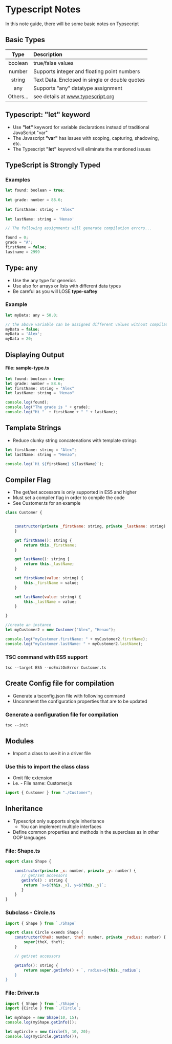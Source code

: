 # Typescript Notes

In this note guide, there will be some basic notes on Typsecript

## Basic Types

| Type        | Description |
| :-------------:| :-------------| 
| boolean     | true/false values|
| number      | Supports integer and floating point numbers |
| string  | Text Data. Enclosed in single or double quotes |
| any  | Supports "any" datatype assignment |
| Others...  | see details at www.typescript.org |


## Typescript: "let" keyword
* Use **"let"** keyword for variable declarations instead of traditional JavaScript "var"
* The Javascript **"var"** has issues with scoping, capturing, shadowing, etc.
* The Typescript **"let"** keyword will eliminate the mentioned issues

## TypeScript is Strongly Typed
### Examples
```javascript
let found: boolean = true;
  
let grade: number = 88.6;
  
let firstName: string = "Alex"
  
let lastName: string = 'Henao'

// The following assignments will generate compilation errors...

found = 0;
grade = "A";
firstName = false;
lastname = 2999
```

## Type: any
* Use the any type for generics
* Use also for arrays or lists with different data types
* Be careful as you will LOSE **type-saftey**
### Example
```javascript
let myData: any = 50.0;

// the above variable can be assigned different values without compilation error
myData = false;
myData = 'Alex';
myData = 20;
```
## Displaying Output
#### File: sample-type.ts
```javascript
let found: boolean = true;
let grade: number = 88.6;
let firstName: string = "Alex"
let lastName: string = 'Henao"

console.log(found);
console.log("The grade is " + grade);
console.log("Hi "  + firstName + " " + lastName);
```

## Template Strings
* Reduce clunky string concatenations with template strings

``` javascript
let firstName: string = "Alex";
let lastName: string = "Henao";

console.log(`Hi ${firstName} ${lastName}`);  
```

## Compiler Flag
* The get/set accessors is only supported in ES5 and higher
* Must set a compiler flag in order to compile the code
* See Customer.ts for an example

```javascript
class Customer {


    constructor(private _firstName: string, private _lastName: string) {
    }

    get firstName(): string {
        return this._firstName;
    }

    get lastName(): string {
        return this._lastName;
    }

    set firstName(value: string) {
        this._firstName = value;
    }

    set lastName(value: string) {
        this._lastName = value;
    }

}

//create an instance
let myCustomer2 = new Customer("Alex", "Henao");

console.log("myCustomer.firstName: " + myCustomer2.firstName);
console.log("myCustomer.lastName: " + myCustomer2.lastName);
```

### TSC command with ES5 support
```
tsc --target ES5 --noEmitOnError Customer.ts
```

## Create Config file for compilation
* Generate a tsconfig.json file with following command
* Uncomment the configuration properties that are to be updated

### Generate a configuration file for compilation
```
tsc --init
```

## Modules
* Import a class to use it in a driver file

### Use this to import the class class
* Omit file extension
* i.e. - File name: Customer.js

```javascript
import { Customer } from "./Customer";
```

## Inheritance
* Typescript only supports single inheritance
  * You can implement multiple interfaces
* Define common properties and methods in the superclass as in other OOP languages

### File: Shape.ts
```javascript
export class Shape {

    constructor(private _x: number, private _y: number) {
       // get/set accessors
       getInfo() : string {
        return `x=${this._x}, y=${this._y}`;
       }  
    }
}
```
### Subclass - Circle.ts
```javascript
import { Shape } from `./Shape`

export class Circle exends Shape {
    constructor(theX: number, theY: number, private _radius: number) {
        super(theX, theY);
    }

    // get/set accessors

    getInfo(): string {
        return super.getInfo() + `, radius=${this._radius`;
    }
}
```
### File: Driver.ts
```javascript
import { Shape } from `./Shape`;
import {Circle } from `./Circle`;

let myShape = new Shape(10, 15);
console.log(myShape.getInfo());

let myCircle = new Circle(5, 10, 20);
console.log(myCircle.getInfo());
```